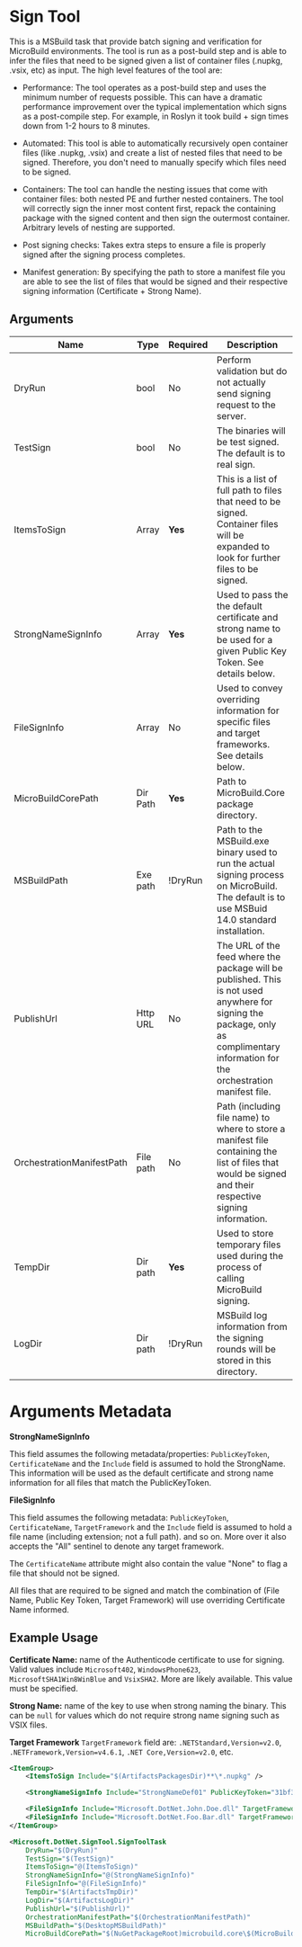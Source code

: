 # Sign Tool

This is a MSBuild task that provide batch signing and verification for MicroBuild environments. The tool is run as a post-build step and is able to infer the files that need to be signed given a list of container files (.nupkg, .vsix, etc) as input. The high level features of the tool are:

- Performance: The tool operates as a post-build step and uses the minimum number of requests possible. This can have a dramatic performance improvement over the typical implementation which signs as a post-compile step. For example, in Roslyn it took build + sign times down from 1-2 hours to 8 minutes. 

- Automated: This tool is able to automatically recursively open container files (like .nupkg, .vsix) and create a list of nested files that need to be signed. Therefore, you don't need to manually specify which files need to be signed.

- Containers: The tool can handle the nesting issues that come with container files: both nested PE and further nested containers. The tool will correctly sign the inner most content first, repack the containing package with the signed content and then sign the outermost container. Arbitrary levels of nesting  are supported.

- Post signing checks: Takes extra steps to ensure a file is properly signed after the signing process completes. 

- Manifest generation: By specifying the path to store a manifest file you are able to see the list of files that would be signed and their respective signing information (Certificate + Strong Name).

## Arguments

| Name                      | Type      | Required | Description                                                  |
| ------------------------- | --------- | -------- | ------------------------------------------------------------ |
| DryRun                    | bool      | No       | Perform validation but do not actually send signing request to the server. |
| TestSign                  | bool      | No       | The binaries will be test signed. The default is to real sign. |
| ItemsToSign               | Array     | **Yes**  | This is a list of full path to files that need to be signed. Container files will be expanded to look for further files to be signed. |
| StrongNameSignInfo        | Array     | **Yes**  | Used to pass the the default certificate and strong name to be used for a given Public Key Token. See details below. |
| FileSignInfo              | Array     | No       | Used to convey overriding information for specific files and target frameworks. See details below. |
| MicroBuildCorePath        | Dir Path  | **Yes**  | Path to MicroBuild.Core package directory.                   |
| MSBuildPath               | Exe path  | !DryRun  | Path to the MSBuild.exe binary used to run the actual signing process on MicroBuild.  The default is to use MSBuid 14.0 standard installation. |
| PublishUrl                | Http URL  | No       | The URL of the feed where the package will be published. This is not used anywhere for signing the package, only as complimentary information for the orchestration manifest file. |
| OrchestrationManifestPath | File path | No       | Path (including file name) to where to store a manifest file containing the list of files that would be signed and their respective signing information. |
| TempDir                   | Dir path  | **Yes**  | Used to store temporary files used during the process of calling MicroBuild signing. |
| LogDir                    | Dir path  | !DryRun  | MSBuild log information from the signing rounds will be stored in this directory. |

# Arguments Metadata

**StrongNameSignInfo**

This field assumes the following metadata/properties: `PublicKeyToken`, `CertificateName` and the `Include` field is assumed to hold the StrongName. This information will be used as the default certificate and strong name information for all files that match the PublicKeyToken.

**FileSignInfo**

This field assumes the following metadata: `PublicKeyToken`, `CertificateName`, `TargetFramework` and the `Include` field is assumed to hold a file name (including extension; not a full path). and so on. More over it also accepts the "All" sentinel to denote any target framework.

The `CertificateName` attribute might also contain the value "None" to flag a file that should not be signed.

All files that are required to be signed and match the combination of (File Name, Public Key Token, Target Framework) will use overriding Certificate Name informed.


## Example Usage

**Certificate Name:** name of the Authenticode certificate to use for signing.  Valid values include `Microsoft402`, `WindowsPhone623`, `MicrosoftSHA1Win8WinBlue` and `VsixSHA2`.  More are likely available.  This value must be specified.

**Strong Name:** name of the key to use when strong naming the binary. This can be `null` for values which do not require strong name signing such as VSIX files. 

**Target Framework** `TargetFramework` field are: `.NETStandard,Version=v2.0`,  `.NETFramework,Version=v4.6.1`, `.NET Core,Version=v2.0`, etc.

```xml
<ItemGroup>
    <ItemsToSign Include="$(ArtifactsPackagesDir)**\*.nupkg" />

    <StrongNameSignInfo Include="StrongNameDef01" PublicKeyToken="31bf3856ad364e35" CertificateName="CertNameSHA2" />

    <FileSignInfo Include="Microsoft.DotNet.John.Doe.dll" TargetFramework=".NETStandard,Version=v2.0" PublicKeyToken="31bf3856ad364e35" CertificateName="JohnDoeCert" />
    <FileSignInfo Include="Microsoft.DotNet.Foo.Bar.dll" TargetFramework="All" PublicKeyToken="31bf3856ad364e35" CertificateName="FooBarCustomCert" />
</ItemGroup>

<Microsoft.DotNet.SignTool.SignToolTask
    DryRun="$(DryRun)"
    TestSign="$(TestSign)"
    ItemsToSign="@(ItemsToSign)"
    StrongNameSignInfo="@(StrongNameSignInfo)"
    FileSignInfo="@(FileSignInfo)"
    TempDir="$(ArtifactsTmpDir)"
    LogDir="$(ArtifactsLogDir)"
    PublishUrl="$(PublishUrl)"
    OrchestrationManifestPath="$(OrchestrationManifestPath)"
    MSBuildPath="$(DesktopMSBuildPath)"
    MicroBuildCorePath="$(NuGetPackageRoot)microbuild.core\$(MicroBuildCoreVersion)"/>
```
